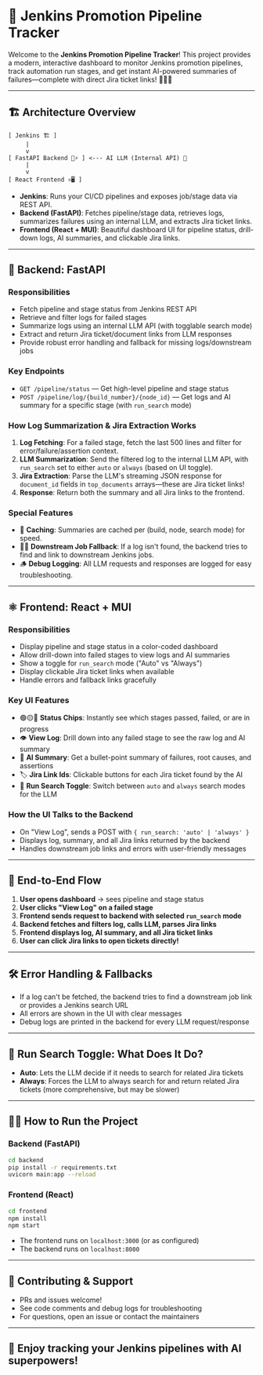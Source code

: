# 🚀 Jenkins Promotion Pipeline Tracker

Welcome to the **Jenkins Promotion Pipeline Tracker**! This project provides a modern, interactive dashboard to monitor Jenkins promotion pipelines, track automation run stages, and get instant AI-powered summaries of failures—complete with direct Jira ticket links! 🕵️‍♂️🤖

---

## 🏗️ **Architecture Overview**

```
[ Jenkins 🏗️ ]
     |
     v
[ FastAPI Backend 🐍⚡ ] <--- AI LLM (Internal API) 🤖
     |
     v
[ React Frontend ⚛️🖥️ ]
```

- **Jenkins**: Runs your CI/CD pipelines and exposes job/stage data via REST API.
- **Backend (FastAPI)**: Fetches pipeline/stage data, retrieves logs, summarizes failures using an internal LLM, and extracts Jira ticket links.
- **Frontend (React + MUI)**: Beautiful dashboard UI for pipeline status, drill-down logs, AI summaries, and clickable Jira links.

---

## 🐍 **Backend: FastAPI**

### **Responsibilities**
- Fetch pipeline and stage status from Jenkins REST API
- Retrieve and filter logs for failed stages
- Summarize logs using an internal LLM API (with togglable search mode)
- Extract and return Jira ticket/document links from LLM responses
- Provide robust error handling and fallback for missing logs/downstream jobs

### **Key Endpoints**
- `GET /pipeline/status` — Get high-level pipeline and stage status
- `POST /pipeline/log/{build_number}/{node_id}` — Get logs and AI summary for a specific stage (with `run_search` mode)

### **How Log Summarization & Jira Extraction Works**
1. **Log Fetching**: For a failed stage, fetch the last 500 lines and filter for error/failure/assertion context.
2. **LLM Summarization**: Send the filtered log to the internal LLM API, with `run_search` set to either `auto` or `always` (based on UI toggle).
3. **Jira Extraction**: Parse the LLM's streaming JSON response for `document_id` fields in `top_documents` arrays—these are Jira ticket links!
4. **Response**: Return both the summary and all Jira links to the frontend.

### **Special Features**
- 🧠 **Caching**: Summaries are cached per (build, node, search mode) for speed.
- 🕵️‍♂️ **Downstream Job Fallback**: If a log isn't found, the backend tries to find and link to downstream Jenkins jobs.
- 🪵 **Debug Logging**: All LLM requests and responses are logged for easy troubleshooting.

---

## ⚛️ **Frontend: React + MUI**

### **Responsibilities**
- Display pipeline and stage status in a color-coded dashboard
- Allow drill-down into failed stages to view logs and AI summaries
- Show a toggle for `run_search` mode ("Auto" vs "Always")
- Display clickable Jira ticket links when available
- Handle errors and fallback links gracefully

### **Key UI Features**
- 🟢🟡🔴 **Status Chips**: Instantly see which stages passed, failed, or are in progress
- 👁️ **View Log**: Drill down into any failed stage to see the raw log and AI summary
- 🤖 **AI Summary**: Get a bullet-point summary of failures, root causes, and assertions
- 🏷️ **Jira Link Ids**: Clickable buttons for each Jira ticket found by the AI
- 🔄 **Run Search Toggle**: Switch between `auto` and `always` search modes for the LLM

### **How the UI Talks to the Backend**
- On "View Log", sends a POST with `{ run_search: 'auto' | 'always' }`
- Displays log, summary, and all Jira links returned by the backend
- Handles downstream job links and errors with user-friendly messages

---

## 🔗 **End-to-End Flow**

1. **User opens dashboard** → sees pipeline and stage status
2. **User clicks "View Log" on a failed stage**
3. **Frontend sends request to backend with selected `run_search` mode**
4. **Backend fetches and filters log, calls LLM, parses Jira links**
5. **Frontend displays log, AI summary, and all Jira ticket links**
6. **User can click Jira links to open tickets directly!**

---

## 🛠️ **Error Handling & Fallbacks**
- If a log can't be fetched, the backend tries to find a downstream job link or provides a Jenkins search URL
- All errors are shown in the UI with clear messages
- Debug logs are printed in the backend for every LLM request/response

---

## 🚦 **Run Search Toggle: What Does It Do?**
- **Auto**: Lets the LLM decide if it needs to search for related Jira tickets
- **Always**: Forces the LLM to always search for and return related Jira tickets (more comprehensive, but may be slower)

---

## 🏃‍♂️ **How to Run the Project**

### **Backend (FastAPI)**
```bash
cd backend
pip install -r requirements.txt
uvicorn main:app --reload
```

### **Frontend (React)**
```bash
cd frontend
npm install
npm start
```

- The frontend runs on `localhost:3000` (or as configured)
- The backend runs on `localhost:8000`

---

## 🤝 **Contributing & Support**
- PRs and issues welcome!
- See code comments and debug logs for troubleshooting
- For questions, open an issue or contact the maintainers

---

## 🎉 **Enjoy tracking your Jenkins pipelines with AI superpowers!** 